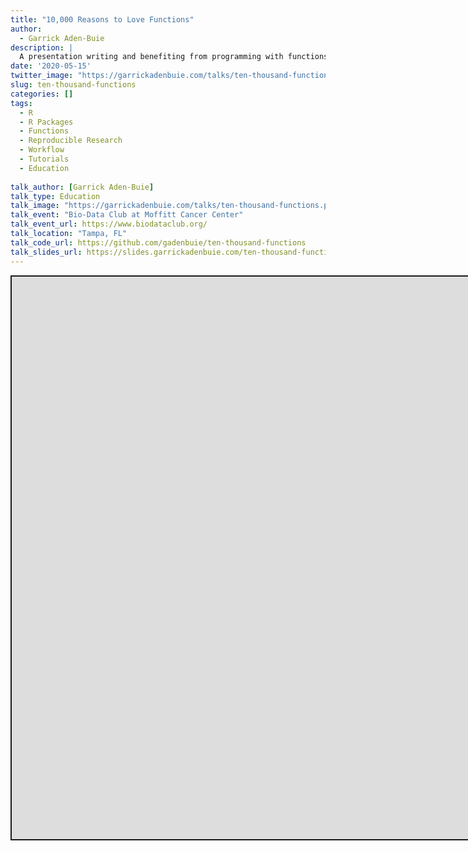 ```yaml
---
title: "10,000 Reasons to Love Functions"
author:
  - Garrick Aden-Buie
description: |
  A presentation writing and benefiting from programming with functions.
date: '2020-05-15'
twitter_image: "https://garrickadenbuie.com/talks/ten-thousand-functions.png"
slug: ten-thousand-functions
categories: []
tags: 
  - R
  - R Packages
  - Functions
  - Reproducible Research
  - Workflow
  - Tutorials
  - Education
  
talk_author: [Garrick Aden-Buie]
talk_type: Education
talk_image: "https://garrickadenbuie.com/talks/ten-thousand-functions.png"
talk_event: "Bio-Data Club at Moffitt Cancer Center"
talk_event_url: https://www.biodataclub.org/
talk_location: "Tampa, FL"
talk_code_url: https://github.com/gadenbuie/ten-thousand-functions
talk_slides_url: https://slides.garrickadenbuie.com/ten-thousand-functions/
---
```


<script src="/rmarkdown-libs/fitvids-2.1.1/fitvids.min.js"></script>
<div class="shareagain" style="min-width:300px;margin:1em auto;">
<iframe src="https://slides.garrickadenbuie.com/ten-thousand-functions/" width="1600" height="900" style="border:2px solid currentColor;" loading="lazy" allowfullscreen></iframe>
<script>fitvids('.shareagain', {players: 'iframe'});</script>
</div>
